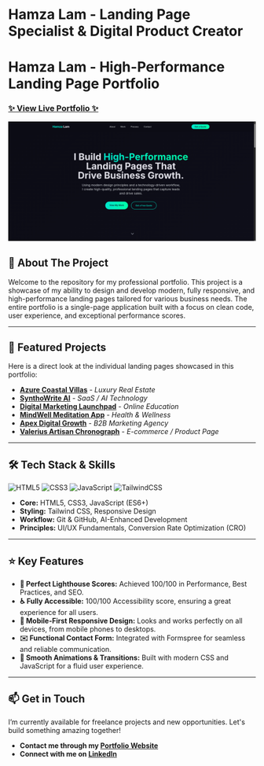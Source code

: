# Hamza Lam - Landing Page Specialist & Digital Product Creator

# Hamza Lam - High-Performance Landing Page Portfolio

### [✨ View Live Portfolio ✨](https://7amzalam.github.io/landing-pages-portfolio/)

![Portfolio Screenshot](/images/portfolio-screenshot.png)

## 🚀 About The Project

Welcome to the repository for my professional portfolio. This project is a showcase of my ability to design and develop modern, fully responsive, and high-performance landing pages tailored for various business needs. The entire portfolio is a single-page application built with a focus on clean code, user experience, and exceptional performance scores.

---

## 📂 Featured Projects

Here is a direct look at the individual landing pages showcased in this portfolio:

* **[Azure Coastal Villas](https://7amzalam.github.io/azure-coastal-villas/)** - *Luxury Real Estate*
* **[SynthoWrite AI](https://7amzalam.github.io/SynthoWrite-AI-SaaS/)** - *SaaS / AI Technology*
* **[Digital Marketing Launchpad](https://7amzalam.github.io/digital-marketing-course/)** - *Online Education*
* **[MindWell Meditation App](https://7amzalam.github.io/mindwell-app-page/)** - *Health & Wellness*
* **[Apex Digital Growth](https://7amzalam.github.io/Modern-B2B-Marketing/)** - *B2B Marketing Agency*
* **[Valerius Artisan Chronograph](https://7amzalam.github.io/Valerius-Artisan-Chronograph/)** - *E-commerce / Product Page*

---

## 🛠️ Tech Stack & Skills

![HTML5](https://img.shields.io/badge/html5-%23E34F26.svg?style=for-the-badge&logo=html5&logoColor=white)
![CSS3](https://img.shields.io/badge/css3-%231572B6.svg?style=for-the-badge&logo=css3&logoColor=white)
![JavaScript](https://img.shields.io/badge/javascript-%23323330.svg?style=for-the-badge&logo=javascript&logoColor=%23F7DF1E)
![TailwindCSS](https://img.shields.io/badge/tailwindcss-%2306B6D4.svg?style=for-the-badge&logo=tailwind-css&logoColor=white)

* **Core:** HTML5, CSS3, JavaScript (ES6+)
* **Styling:** Tailwind CSS, Responsive Design
* **Workflow:** Git & GitHub, AI-Enhanced Development
* **Principles:** UI/UX Fundamentals, Conversion Rate Optimization (CRO)

---

## ⭐ Key Features

* **💯 Perfect Lighthouse Scores:** Achieved 100/100 in Performance, Best Practices, and SEO.
* **♿ Fully Accessible:** 100/100 Accessibility score, ensuring a great experience for all users.
* **📱 Mobile-First Responsive Design:** Looks and works perfectly on all devices, from mobile phones to desktops.
* **✉️ Functional Contact Form:** Integrated with Formspree for seamless and reliable communication.
* **💨 Smooth Animations & Transitions:** Built with modern CSS and JavaScript for a fluid user experience.

---

## 📫 Get in Touch

I’m currently available for freelance projects and new opportunities. Let's build something amazing together!

* **Contact me through my [Portfolio Website](https://7amzalam.github.io/landing-pages-portfolio/#contact)**
* **Connect with me on [LinkedIn](https://www.linkedin.com/in/your-profile-link)**
